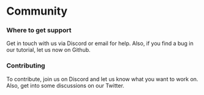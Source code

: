 # Community

### Where to get support

Get in touch with us via Discord or email for help.
Also, if you find a bug in our tutorial, let us now on Github.

### Contributing

To contribute, join us on Discord and let us know what you want to work on.
Also, get into some discussions on our Twitter.